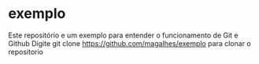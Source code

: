 # exemplo

Este repositório e um exemplo para entender o funcionamento de Git e Github
Digite git clone https://github.com/magalhes/exemplo para clonar o repositorio

